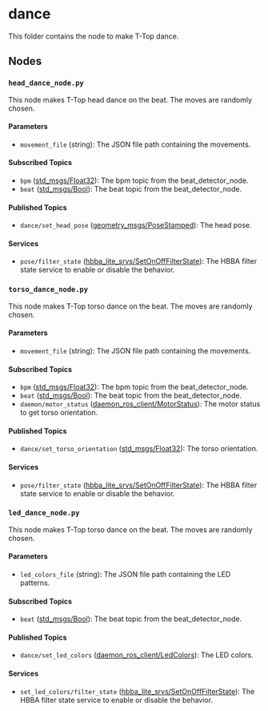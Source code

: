 # dance

This folder contains the node to make T-Top dance.

## Nodes

### `head_dance_node.py`

This node makes T-Top head dance on the beat. The moves are randomly chosen.

#### Parameters

- `movement_file` (string): The JSON file path containing the movements.

#### Subscribed Topics

- `bpm` ([std_msgs/Float32](https://docs.ros.org/en/humble/p/std_msgs/interfaces/msg/Float32.html)): The bpm topic from the
  beat_detector_node.
- `beat` ([std_msgs/Bool](https://docs.ros.org/en/humble/p/std_msgs/interfaces/msg/Bool.html)): The beat topic from the
  beat_detector_node.

#### Published Topics

- `dance/set_head_pose` ([geometry_msgs/PoseStamped](https://docs.ros.org/en/humble/p/geometry_msgs/interfaces/msg/PoseStamped.html)):
  The head pose.

#### Services

- `pose/filter_state` ([hbba_lite_srvs/SetOnOffFilterState](../../hbba_lite/hbba_lite_srvs/srv/SetOnOffFilterState.srv)): The HBBA filter
  state service to enable or disable the behavior.


### `torso_dance_node.py`

This node makes T-Top torso dance on the beat. The moves are randomly chosen.

#### Parameters

- `movement_file` (string): The JSON file path containing the movements.

#### Subscribed Topics

- `bpm` ([std_msgs/Float32](https://docs.ros.org/en/humble/p/std_msgs/interfaces/msg/Float32.html)): The bpm topic from the
  beat_detector_node.
- `beat` ([std_msgs/Bool](https://docs.ros.org/en/humble/p/std_msgs/interfaces/msg/Bool.html)): The beat topic from the
  beat_detector_node.
- `daemon/motor_status` ([daemon_ros_client/MotorStatus](../../daemon_ros_client/msg/MotorStatus.msg)): The motor status to get torso orientation.

#### Published Topics

- `dance/set_torso_orientation` ([std_msgs/Float32](https://docs.ros.org/en/humble/p/std_msgs/interfaces/msg/Float32.html)): The
  torso orientation.

#### Services

- `pose/filter_state` ([hbba_lite_srvs/SetOnOffFilterState](../../utils/hbba_lite/hbba_lite_srvs/srv/SetOnOffFilterState.srv)): The HBBA filter
  state service to enable or disable the behavior.


### `led_dance_node.py`

This node makes T-Top torso dance on the beat. The moves are randomly chosen.

#### Parameters

- `led_colors_file` (string): The JSON file path containing the LED patterns.

#### Subscribed Topics

- `beat` ([std_msgs/Bool](https://docs.ros.org/en/humble/p/std_msgs/interfaces/msg/Bool.html)): The beat topic from the
  beat_detector_node.

#### Published Topics

- `dance/set_led_colors` ([daemon_ros_client/LedColors](../../daemon_ros_client/msg/LedColors.msg)):
  The LED colors.

#### Services

- `set_led_colors/filter_state` ([hbba_lite_srvs/SetOnOffFilterState](../../utils/hbba_lite/hbba_lite_srvs/srv/SetOnOffFilterState.srv)): The HBBA filter
  state service to enable or disable the behavior.
